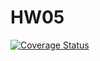 # HW05
[![Coverage Status](https://coveralls.io/repos/github/WaitForSummer/HW05/badge.svg?branch=main)](https://coveralls.io/github/WaitForSummer/HW05?branch=main)
